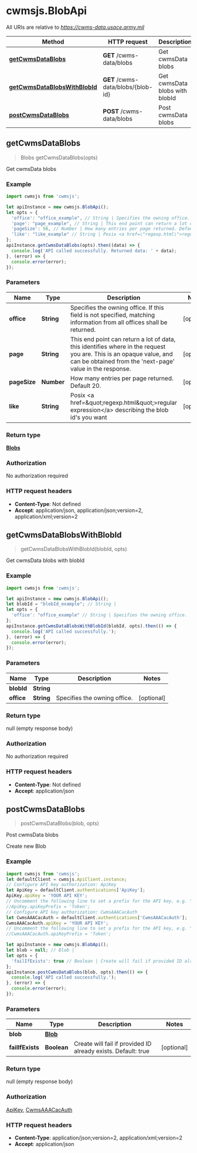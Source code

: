 # cwmsjs.BlobApi

All URIs are relative to *https://cwms-data.usace.army.mil*

Method | HTTP request | Description
------------- | ------------- | -------------
[**getCwmsDataBlobs**](BlobApi.md#getCwmsDataBlobs) | **GET** /cwms-data/blobs | Get cwmsData blobs
[**getCwmsDataBlobsWithBlobId**](BlobApi.md#getCwmsDataBlobsWithBlobId) | **GET** /cwms-data/blobs/{blob-id} | Get cwmsData blobs with blobId
[**postCwmsDataBlobs**](BlobApi.md#postCwmsDataBlobs) | **POST** /cwms-data/blobs | Post cwmsData blobs



## getCwmsDataBlobs

> Blobs getCwmsDataBlobs(opts)

Get cwmsData blobs

### Example

```javascript
import cwmsjs from 'cwmsjs';

let apiInstance = new cwmsjs.BlobApi();
let opts = {
  'office': "office_example", // String | Specifies the owning office. If this field is not specified, matching information from all offices shall be returned.
  'page': "page_example", // String | This end point can return a lot of data, this identifies where in the request you are. This is an opaque value, and can be obtained from the 'next-page' value in the response.
  'pageSize': 56, // Number | How many entries per page returned. Default 20.
  'like': "like_example" // String | Posix <a href=\"regexp.html\">regular expression</a> describing the blob id's you want
};
apiInstance.getCwmsDataBlobs(opts).then((data) => {
  console.log('API called successfully. Returned data: ' + data);
}, (error) => {
  console.error(error);
});

```

### Parameters


Name | Type | Description  | Notes
------------- | ------------- | ------------- | -------------
 **office** | **String**| Specifies the owning office. If this field is not specified, matching information from all offices shall be returned. | [optional] 
 **page** | **String**| This end point can return a lot of data, this identifies where in the request you are. This is an opaque value, and can be obtained from the &#39;next-page&#39; value in the response. | [optional] 
 **pageSize** | **Number**| How many entries per page returned. Default 20. | [optional] 
 **like** | **String**| Posix &lt;a href&#x3D;\&quot;regexp.html\&quot;&gt;regular expression&lt;/a&gt; describing the blob id&#39;s you want | [optional] 

### Return type

[**Blobs**](Blobs.md)

### Authorization

No authorization required

### HTTP request headers

- **Content-Type**: Not defined
- **Accept**: application/json, application/json;version=2, application/xml;version=2


## getCwmsDataBlobsWithBlobId

> getCwmsDataBlobsWithBlobId(blobId, opts)

Get cwmsData blobs with blobId

### Example

```javascript
import cwmsjs from 'cwmsjs';

let apiInstance = new cwmsjs.BlobApi();
let blobId = "blobId_example"; // String | 
let opts = {
  'office': "office_example" // String | Specifies the owning office.
};
apiInstance.getCwmsDataBlobsWithBlobId(blobId, opts).then(() => {
  console.log('API called successfully.');
}, (error) => {
  console.error(error);
});

```

### Parameters


Name | Type | Description  | Notes
------------- | ------------- | ------------- | -------------
 **blobId** | **String**|  | 
 **office** | **String**| Specifies the owning office. | [optional] 

### Return type

null (empty response body)

### Authorization

No authorization required

### HTTP request headers

- **Content-Type**: Not defined
- **Accept**: application/json


## postCwmsDataBlobs

> postCwmsDataBlobs(blob, opts)

Post cwmsData blobs

Create new Blob

### Example

```javascript
import cwmsjs from 'cwmsjs';
let defaultClient = cwmsjs.ApiClient.instance;
// Configure API key authorization: ApiKey
let ApiKey = defaultClient.authentications['ApiKey'];
ApiKey.apiKey = 'YOUR API KEY';
// Uncomment the following line to set a prefix for the API key, e.g. "Token" (defaults to null)
//ApiKey.apiKeyPrefix = 'Token';
// Configure API key authorization: CwmsAAACacAuth
let CwmsAAACacAuth = defaultClient.authentications['CwmsAAACacAuth'];
CwmsAAACacAuth.apiKey = 'YOUR API KEY';
// Uncomment the following line to set a prefix for the API key, e.g. "Token" (defaults to null)
//CwmsAAACacAuth.apiKeyPrefix = 'Token';

let apiInstance = new cwmsjs.BlobApi();
let blob = null; // Blob | 
let opts = {
  'failIfExists': true // Boolean | Create will fail if provided ID already exists. Default: true
};
apiInstance.postCwmsDataBlobs(blob, opts).then(() => {
  console.log('API called successfully.');
}, (error) => {
  console.error(error);
});

```

### Parameters


Name | Type | Description  | Notes
------------- | ------------- | ------------- | -------------
 **blob** | [**Blob**](Blob.md)|  | 
 **failIfExists** | **Boolean**| Create will fail if provided ID already exists. Default: true | [optional] 

### Return type

null (empty response body)

### Authorization

[ApiKey](../README.md#ApiKey), [CwmsAAACacAuth](../README.md#CwmsAAACacAuth)

### HTTP request headers

- **Content-Type**: application/json;version=2, application/xml;version=2
- **Accept**: application/json

